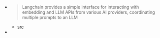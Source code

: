 - > Langchain provides a simple interface for interacting with embedding and LLM APIs from various AI providers, coordinating multiple prompts to an LLM
	- [src](((65ace994-4d0d-4cd7-a4f2-13228d0de90d)))
-